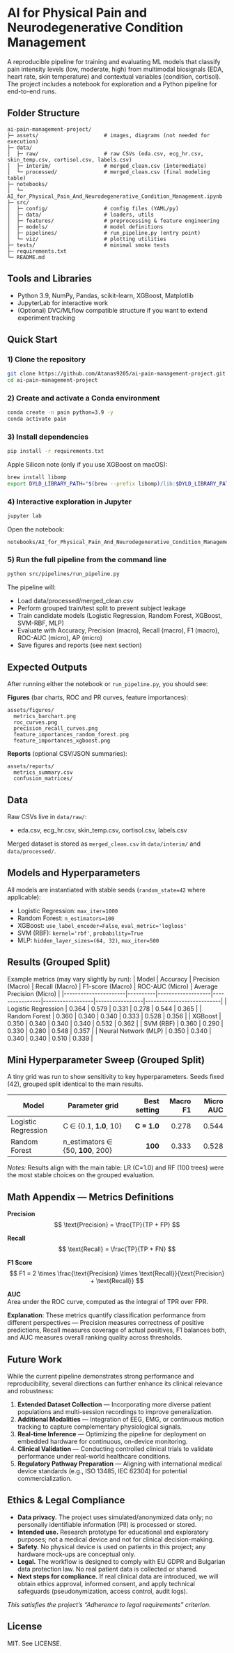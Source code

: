 # AI for Physical Pain and Neurodegenerative Condition Management

A reproducible pipeline for training and evaluating ML models that classify pain intensity levels (low, moderate, high) from multimodal biosignals (EDA, heart rate, skin temperature) and contextual variables (condition, cortisol). The project includes a notebook for exploration and a Python pipeline for end-to-end runs.

## Folder Structure
```
ai-pain-management-project/
├─ assets/                     # images, diagrams (not needed for execution)
├─ data/
│  ├─ raw/                     # raw CSVs (eda.csv, ecg_hr.csv, skin_temp.csv, cortisol.csv, labels.csv)
│  ├─ interim/                 # merged_clean.csv (intermediate)
│  └─ processed/               # merged_clean.csv (final modeling table)
├─ notebooks/
│  └─ AI_for_Physical_Pain_And_Neurodegenerative_Condition_Management.ipynb
├─ src/
│  ├─ config/                  # config files (YAML/py)
│  ├─ data/                    # loaders, utils
│  ├─ features/                # preprocessing & feature engineering
│  ├─ models/                  # model definitions
│  ├─ pipelines/               # run_pipeline.py (entry point)
│  └─ viz/                     # plotting utilities
├─ tests/                      # minimal smoke tests
├─ requirements.txt
└─ README.md
```

## Tools and Libraries
- Python 3.9, NumPy, Pandas, scikit-learn, XGBoost, Matplotlib
- JupyterLab for interactive work
- (Optional) DVC/MLflow compatible structure if you want to extend experiment tracking

## Quick Start

### 1) Clone the repository
```bash
git clone https://github.com/Atanas9205/ai-pain-management-project.git
cd ai-pain-management-project
```

### 2) Create and activate a Conda environment
```bash
conda create -n pain python=3.9 -y
conda activate pain
```

### 3) Install dependencies
```bash
pip install -r requirements.txt
```

Apple Silicon note (only if you use XGBoost on macOS):
```bash
brew install libomp
export DYLD_LIBRARY_PATH="$(brew --prefix libomp)/lib:$DYLD_LIBRARY_PATH"
```

### 4) Interactive exploration in Jupyter
```bash
jupyter lab
```
Open the notebook:
```
notebooks/AI_for_Physical_Pain_And_Neurodegenerative_Condition_Management.ipynb
```

### 5) Run the full pipeline from the command line
```bash
python src/pipelines/run_pipeline.py
```

The pipeline will:
- Load data/processed/merged_clean.csv
- Perform grouped train/test split to prevent subject leakage
- Train candidate models (Logistic Regression, Random Forest, XGBoost, SVM-RBF, MLP)
- Evaluate with Accuracy, Precision (macro), Recall (macro), F1 (macro), ROC-AUC (micro), AP (micro)
- Save figures and reports (see next section)

## Expected Outputs
After running either the notebook or `run_pipeline.py`, you should see:

**Figures** (bar charts, ROC and PR curves, feature importances):
```
assets/figures/
  metrics_barchart.png
  roc_curves.png
  precision_recall_curves.png
  feature_importances_random_forest.png
  feature_importances_xgboost.png
```

**Reports** (optional CSV/JSON summaries):
```
assets/reports/
  metrics_summary.csv
  confusion_matrices/
```

## Data
Raw CSVs live in `data/raw/`:
- eda.csv, ecg_hr.csv, skin_temp.csv, cortisol.csv, labels.csv

Merged dataset is stored as `merged_clean.csv` in `data/interim/` and `data/processed/`.

## Models and Hyperparameters
All models are instantiated with stable seeds (`random_state=42` where applicable):
- Logistic Regression: `max_iter=1000`
- Random Forest: `n_estimators=100`
- XGBoost: `use_label_encoder=False`, `eval_metric='logloss'`
- SVM (RBF): `kernel='rbf'`, `probability=True`
- MLP: `hidden_layer_sizes=(64, 32)`, `max_iter=500`

## Results (Grouped Split)
Example metrics (may vary slightly by run):
| Model                | Accuracy | Precision (Macro) | Recall (Macro) | F1-score (Macro) | ROC-AUC (Micro) | Average Precision (Micro) |
|----------------------|----------|-------------------|----------------|------------------|-----------------|---------------------------|
| Logistic Regression  | 0.364    | 0.579             | 0.331          | 0.278            | 0.544           | 0.365                     |
| Random Forest        | 0.360    | 0.340             | 0.340          | 0.333            | 0.528           | 0.356                     |
| XGBoost              | 0.350    | 0.340             | 0.340          | 0.340            | 0.532           | 0.362                     |
| SVM (RBF)            | 0.360    | 0.290             | 0.330          | 0.280            | 0.548           | 0.357                     |
| Neural Network (MLP) | 0.350    | 0.340             | 0.340          | 0.340            | 0.510           | 0.339                     |

## Mini Hyperparameter Sweep (Grouped Split)

A tiny grid was run to show sensitivity to key hyperparameters. Seeds fixed (42), grouped split identical to the main results.

| Model               | Parameter grid                 | Best setting | Macro F1 | Micro AUC |
|---------------------|--------------------------------|-------------:|---------:|----------:|
| Logistic Regression | C ∈ {0.1, **1.0**, 10}         | **C = 1.0**  | 0.278    | 0.544     |
| Random Forest       | n_estimators ∈ {50, **100**, 200} | **100**      | 0.333    | 0.528     |

_Notes:_ Results align with the main table: LR (C=1.0) and RF (100 trees) were the most stable choices on the grouped evaluation.

## Math Appendix — Metrics Definitions
**Precision**  
$$ \text{Precision} = \frac{TP}{TP + FP} $$

**Recall**  
$$ \text{Recall} = \frac{TP}{TP + FN} $$

**F1 Score**  
$$ F1 = 2 \times \frac{\text{Precision} \times \text{Recall}}{\text{Precision} + \text{Recall}} $$

**AUC**  
Area under the ROC curve, computed as the integral of TPR over FPR.

**Explanation**: These metrics quantify classification performance from different perspectives — Precision measures correctness of positive predictions, Recall measures coverage of actual positives, F1 balances both, and AUC measures overall ranking quality across thresholds.

## Future Work
While the current pipeline demonstrates strong performance and reproducibility, several directions can further enhance its clinical relevance and robustness:

1. **Extended Dataset Collection** — Incorporating more diverse patient populations and multi-session recordings to improve generalization.  
2. **Additional Modalities** — Integration of EEG, EMG, or continuous motion tracking to capture complementary physiological signals.  
3. **Real-time Inference** — Optimizing the pipeline for deployment on embedded hardware for continuous, on-device monitoring.  
4. **Clinical Validation** — Conducting controlled clinical trials to validate performance under real-world healthcare conditions.  
5. **Regulatory Pathway Preparation** — Aligning with international medical device standards (e.g., ISO 13485, IEC 62304) for potential commercialization.

## Ethics & Legal Compliance

- **Data privacy.** The project uses simulated/anonymized data only; no personally identifiable information (PII) is processed or stored.  
- **Intended use.** Research prototype for educational and exploratory purposes; not a medical device and not for clinical decision-making.  
- **Safety.** No physical device is used on patients in this project; any hardware mock-ups are conceptual only.  
- **Legal.** The workflow is designed to comply with EU GDPR and Bulgarian data protection law. No real patient data is collected or shared.  
- **Next steps for compliance.** If real clinical data are introduced, we will obtain ethics approval, informed consent, and apply technical safeguards (pseudonymization, access control, audit logs).

_This satisfies the project’s “Adherence to legal requirements” criterion._

## License
MIT. See LICENSE.
